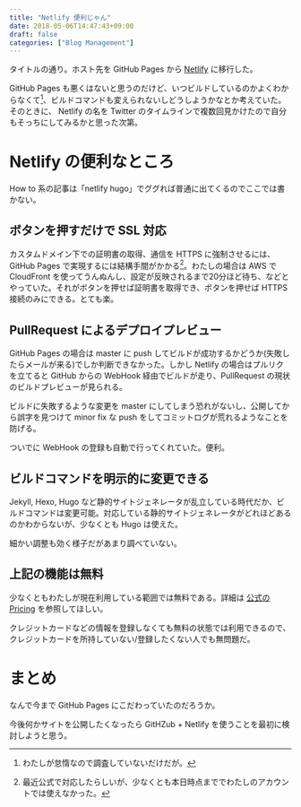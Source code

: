 ```yaml
---
title: "Netlify 便利じゃん"
date: 2018-05-06T14:47:43+09:00
draft: false
categories: ["Blog Management"]
---
```


タイトルの通り。ホスト先を GitHub Pages から [Netlify](https://www.netlify.com) に移行した。

GitHub Pages も悪くはないと思うのだけど、いつビルドしているのかよくわからなくて[^1]、ビルドコマンドも変えられないしどうしようかなとか考えていた。そのときに、 Netlify の名を Twitter のタイムラインで複数回見かけたので自分もそっちにしてみるかと思った次第。

[^1]: わたしが怠惰なので調査していないだけだが。

# Netlify の便利なところ

How to 系の記事は「netlify hugo」でググれば普通に出てくるのでここでは書かない。

## ボタンを押すだけで SSL 対応

カスタムドメイン下での証明書の取得、通信を HTTPS に強制させるには、 GitHub Pages で実現するには結構手間がかかる[^2]。わたしの場合は AWS で CloudFront を使ってうんぬんし、設定が反映されるまで20分ほど待ち、などとやっていた。それがボタンを押せば証明書を取得でき、ボタンを押せば HTTPS 接続のみにできる。とても楽。

[^2]: 最近公式で対応したらしいが、少なくとも本日時点まででわたしのアカウントでは使えなかった。

## PullRequest によるデプロイプレビュー

GitHub Pages の場合は master に push してビルドが成功するかどうか(失敗したらメールが来る)でしか判断できなかった。しかし Netlify の場合はプルリクを立てると GitHub からの WebHook 経由でビルドが走り、PullRequest の現状のビルドプレビューが見られる。

ビルドに失敗するような変更を master にしてしまう恐れがないし、公開してから誤字を見つけて minor fix な push をしてコミットログが荒れるようなことを防げる。

ついでに WebHook の登録も自動で行ってくれていた。便利。

## ビルドコマンドを明示的に変更できる

Jekyll, Hexo, Hugo など静的サイトジェネレータが乱立している時代だか、ビルドコマンドは変更可能。対応している静的サイトジェネレータがどれほどあるのかわからないが、少なくとも Hugo は使えた。

細かい調整も効く様子だがあまり調べていない。

## 上記の機能は無料

少なくともわたしが現在利用している範囲では無料である。詳細は [公式の Pricing](https://www.netlify.com/pricing/) を参照してほしい。

クレジットカードなどの情報を登録しなくても無料の状態では利用できるので、クレジットカードを所持していない/登録したくない人でも無問題だ。

# まとめ

なんで今まで GitHub Pages にこだわっていたのだろうか。

今後何かサイトを公開したくなったら GitHZub + Netlify を使うことを最初に検討しようと思う。
